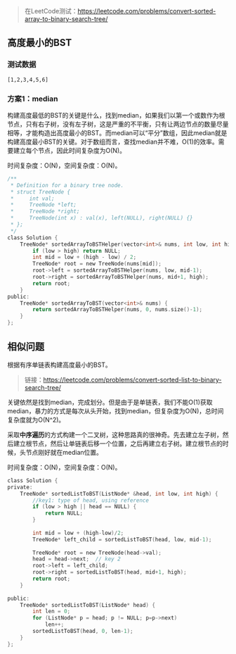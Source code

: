 > 在LeetCode测试：https://leetcode.com/problems/convert-sorted-array-to-binary-search-tree/

## 高度最小的BST

### 测试数据

```
[1,2,3,4,5,6]
```

### 方案1：median

构建高度最低的BST的关键是什么，找到median，如果我们以第一个或数作为根节点，只有右子树，没有左子树，这是严重的不平衡，只有让两边节点的数量尽量相等，才能构造出高度最小的BST。而median可以“平分”数组，因此median就是构建高度最小BST的关键。对于数组而言，查找median并不难，O(1)的效率。需要建立每个节点，因此时间复杂度为O(N)。

时间复杂度：O(N)，空间复杂度：O(N)。

```C
/**
 * Definition for a binary tree node.
 * struct TreeNode {
 *     int val;
 *     TreeNode *left;
 *     TreeNode *right;
 *     TreeNode(int x) : val(x), left(NULL), right(NULL) {}
 * };
 */
class Solution {
    TreeNode* sortedArrayToBSTHelper(vector<int>& nums, int low, int high) {
        if (low > high) return NULL;
        int mid = low + (high - low) / 2;
        TreeNode* root = new TreeNode(nums[mid]);
        root->left = sortedArrayToBSTHelper(nums, low, mid-1);
        root->right = sortedArrayToBSTHelper(nums, mid+1, high);
        return root;
    }
public:
    TreeNode* sortedArrayToBST(vector<int>& nums) {
        return sortedArrayToBSTHelper(nums, 0, nums.size()-1);
    }
};
```

## 相似问题

根据有序单链表构建高度最小的BST。

> 链接：https://leetcode.com/problems/convert-sorted-list-to-binary-search-tree/

关键依然是找到median，完成划分。但是由于是单链表，我们不能O(1)获取median，暴力的方式是每次从头开始，找到median，但复杂度为O(N)，总时间复杂度就为O(N^2)。

采取**中序遍历**的方式构建一个二叉树，这种思路真的很神奇。先去建立左子树，然后建立根节点，然后让单链表后移一个位置，之后再建立右子树。建立根节点的时候，头节点刚好就在median位置。

时间复杂度：O(N)，空间复杂度：O(N)。

```C
class Solution {
private:
    TreeNode* sortedListToBST(ListNode* &head, int low, int high) { 
        //key1: type of head, using reference
        if (low > high || head == NULL) {
            return NULL;
        }
        
        int mid = low + (high-low)/2;
        TreeNode* left_child = sortedListToBST(head, low, mid-1);
        
        TreeNode* root = new TreeNode(head->val);
        head = head->next;  // key 2
        root->left = left_child;
        root->right = sortedListToBST(head, mid+1, high);
        return root;
    }
    
public:
    TreeNode* sortedListToBST(ListNode* head) {
        int len = 0;
        for (ListNode* p = head; p != NULL; p=p->next)
            len++;
        sortedListToBST(head, 0, len-1);
    }
};
```

